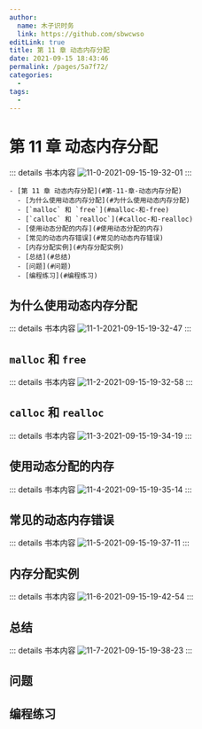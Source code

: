 ```yaml
---
author: 
  name: 木子识时务
  link: https://github.com/sbwcwso
editLink: true
title: 第 11 章 动态内存分配
date: 2021-09-15 18:43:46
permalink: /pages/5a7f72/
categories: 
  - 
tags: 
  - 
---
```


# 第 11 章 动态内存分配

::: details 书本内容
![11-0-2021-09-15-19-32-01](https://cdn.jsdelivr.net/gh/sbwcwso/PicBed@master/11-0-2021-09-15-19-32-01.png)
:::

```markmap
- [第 11 章 动态内存分配](#第-11-章-动态内存分配)
  - [为什么使用动态内存分配](#为什么使用动态内存分配)
  - [`malloc` 和 `free`](#malloc-和-free)
  - [`calloc` 和 `realloc`](#calloc-和-realloc)
  - [使用动态分配的内存](#使用动态分配的内存)
  - [常见的动态内存错误](#常见的动态内存错误)
  - [内存分配实例](#内存分配实例)
  - [总结](#总结)
  - [问题](#问题)
  - [编程练习](#编程练习)
```

## 为什么使用动态内存分配

::: details 书本内容
![11-1-2021-09-15-19-32-47](https://cdn.jsdelivr.net/gh/sbwcwso/PicBed@master/11-1-2021-09-15-19-32-47.png)
:::

## `malloc` 和 `free`

::: details 书本内容
![11-2-2021-09-15-19-32-58](https://cdn.jsdelivr.net/gh/sbwcwso/PicBed@master/11-2-2021-09-15-19-32-58.png)
:::

## `calloc` 和 `realloc`

::: details 书本内容
![11-3-2021-09-15-19-34-19](https://cdn.jsdelivr.net/gh/sbwcwso/PicBed@master/11-3-2021-09-15-19-34-19.png)
:::

## 使用动态分配的内存

::: details 书本内容
![11-4-2021-09-15-19-35-14](https://cdn.jsdelivr.net/gh/sbwcwso/PicBed@master/11-4-2021-09-15-19-35-14.png)
:::

## 常见的动态内存错误

::: details 书本内容
![11-5-2021-09-15-19-37-11](https://cdn.jsdelivr.net/gh/sbwcwso/PicBed@master/11-5-2021-09-15-19-37-11.png)
:::

## 内存分配实例

::: details 书本内容
![11-6-2021-09-15-19-42-54](https://cdn.jsdelivr.net/gh/sbwcwso/PicBed@master/11-6-2021-09-15-19-42-54.png)
:::

## 总结

::: details 书本内容
![11-7-2021-09-15-19-38-23](https://cdn.jsdelivr.net/gh/sbwcwso/PicBed@master/11-7-2021-09-15-19-38-23.png)
:::

## 问题

## 编程练习
